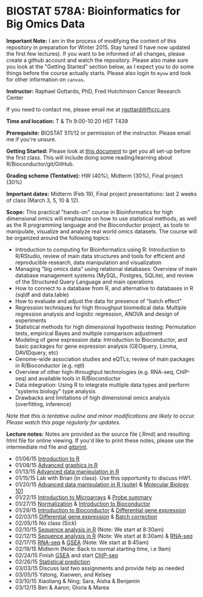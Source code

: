 BIOSTAT 578A: Bioinformatics for Big Omics Data
===============================================

**Important Note:** I am in the process of modifying the content of this repository in preparation for Winter 2015. Stay tuned (I have now updated the first few lectures). If you want to be informed of all changes, please create a github account and watch the repository. Please also make sure you look at the "Getting Started" section below, as I expect you to do some things before the course actually starts. Please also login to `myuw` and look for other information on `canvas`.

**Instructor:** Raphael Gottardo, PhD, Fred Hutchinson Cancer Research Center

If you need to contact me, please email me at <rgottard@fhcrc.org>.

**Time and location:**
T & Th	9:00-10:20	HST T439

**Prerequisite:** BIOSTAT 511/12 or permission of the instructor. Please email me if you're unsure.

**Getting Started:** Please look at [this document](https://github.com/raphg/Biostat-578/blob/master/getting_started.md) to get you all set-up before the first class. This will include doing some reading/learning about R/Bioconductor/git/GitHub. 

**Grading scheme (Tentative):** HW (40%), Midterm (30%), Final project (30%)

**Important dates:** Midterm (Feb 19), Final project presentations: last 2 weeks of class (March 3, 5, 10 & 12).

**Scope:** This practical "hands-on" course in Bioinformatics for high dimensional omics will emphasize on how to use statistical methods, as well as the R programming language and the Bioconductor project, as tools to manipulate, visualize and analyze real world omics datasets. The course will be organized around the following topics:
- Introduction to computing for Bioinformatics using R: Introduction to R/RStudio, review of main data structures and tools for efficient and reproducible research, data manipulation and visualization
- Managing "big omics data" using relational databases: Overview of main database management systems (MySQL, Postgres, SQLite), and review of the Structured Query Language and main operations
- How to connect to a database from R, and alternative to databases in R (sqldf and data.table)
- How to evaluate and adjust the data for presence of "batch effect"
- Regression techniques for high throughput biomedical data: Multiple regression analysis and logistic regression, ANOVA and design of experiments
- Statistical methods for high dimensional hypothesis testing: Permutation tests, empirical Bayes and multiple comparison adjustment
- Modeling of gene expression data: Introduction to Bioconductor, and basic packages for gene expression analysis (GEOquery, Limma, DAVIDquery, etc)
- Genome-wide association studies and eQTLs; review of main packages in R/Bioconductor (e.g. rqtl)
- Overview of other high-throughput technologies (e.g. RNA-seq, ChIP-seq) and available tools in R/Bioconductor
- Data integration: Using R to integrate multiple data types and perform "systems biology" type analysis
- Drawbacks and limitations of high dimensional omics analysis (overfitting, inference)

*Note that this is tentative ouline and minor modifications are likely to occur. Please watch this page regularly for updates.*

**Lecture notes:**
Notes are provided as the source file (.Rmd) and resulting html file for online viewing. If you'd like to print these notes, please use the intermediate md file and [gitprint](http://gitprint.com/).
- 01/06/15 [Introduction to R](https://github.com/raphg/Biostat-578/blob/master/Introduction_to_R.Rmd) 
- 01/08/15 [Advanced graphics in R](https://github.com/raphg/Biostat-578/blob/master/Advanced_graphics_in_R.Rmd)
- 01/13/15 [Advanced data manipulation in R](https://github.com/raphg/Biostat-578/blob/master/Advanced_data_manipulation.Rmd)
- 01/15/15 Lab with Brian (in class). Use this opportunity to discuss HW1.
- 01/20/15 [Advanced data manipulation in R (suite)](https://github.com/raphg/Biostat-578/blob/master/Advanced_data_manipulation.Rmd) & [Molecular Biology 101](https://github.com/raphg/Biostat-578/blob/master/Biology_basics.Rmd)
- 01/22/15 [Introduction to Microarrays](Microarrays.Rmd) & [Probe summary](Probe_summary.Rmd)
- 01/27/15 [Normalization](Normalization.Rmd) & [Introduction to Bioconductor](Bioconductor_intro.Rmd)
- 01/29/15 [Introduction to Bioconductor](Bioconductor_intro.Rmd) & [Differential gene expression](Differential_expression.Rmd)
- 02/03/15 [Differential gene expression](Differential_expression.Rmd) & [Batch correction](Batch_effects.Rmd)
- 02/05/15 No class (Sick)
- 02/10/15 [Sequence analysis in R](Sequence_analysis.Rmd) (Note: We start at 8:30am)
- 02/12/15 [Sequence analysis in R](Sequence_analysis.Rmd) (Note: We start at 8:30am) & [RNA-seq](RNA-seq.Rmd)
- 02/17/15 [RNA-seq](RNA-seq.Rmd) & [GSEA](GSEA.Rmd) (Note: We start at 8:45am)
- 02/19/15 Midterm (Note: Back to normal starting time, i.e 9am)
- 02/24/15 Finish [GSEA](GSEA.Rmd) and start [ChIP-seq](chip-sep.Rmd)
- 02/26/15 [Statistical prediction](Prediction.Rmd)
- 03/03/15 Discuss last two assignments and provide help as needed
- 03/05/15 Yatong, Xiaowen, and Kelsey
- 03/10/15 Xiaoliang & Ning; Sara, Aisha & Benjamin
- 03/12/15 Ben & Aaron; Gloria & Marea
